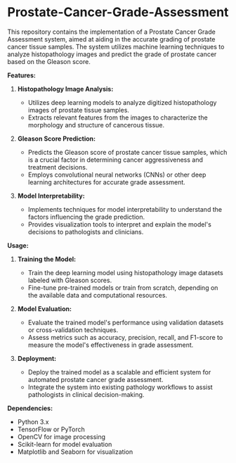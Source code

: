 # Prostate-Cancer-Grade-Assessment

This repository contains the implementation of a Prostate Cancer Grade Assessment system, aimed at aiding in the accurate grading of prostate cancer tissue samples. The system utilizes machine learning techniques to analyze histopathology images and predict the grade of prostate cancer based on the Gleason score.    
    
**Features:**

1. **Histopathology Image Analysis:**
   - Utilizes deep learning models to analyze digitized histopathology images of prostate tissue samples.
   - Extracts relevant features from the images to characterize the morphology and structure of cancerous tissue.

2. **Gleason Score Prediction:** 
   - Predicts the Gleason score of prostate cancer tissue samples, which is a crucial factor in determining cancer aggressiveness and treatment decisions.
   - Employs convolutional neural networks (CNNs) or other deep learning architectures for accurate grade assessment.

3. **Model Interpretability:**
   - Implements techniques for model interpretability to understand the factors influencing the grade prediction.
   - Provides visualization tools to interpret and explain the model's decisions to pathologists and clinicians.

**Usage:**

1. **Training the Model:**
   - Train the deep learning model using histopathology image datasets labeled with Gleason scores.
   - Fine-tune pre-trained models or train from scratch, depending on the available data and computational resources.

2. **Model Evaluation:**
   - Evaluate the trained model's performance using validation datasets or cross-validation techniques.   
   - Assess metrics such as accuracy, precision, recall, and F1-score to measure the model's effectiveness in grade assessment.

3. **Deployment:**
   - Deploy the trained model as a scalable and efficient system for automated prostate cancer grade assessment.
   - Integrate the system into existing pathology workflows to assist pathologists in clinical decision-making.
                          
**Dependencies:**
- Python 3.x
- TensorFlow or PyTorch
- OpenCV for image processing
- Scikit-learn for model evaluation
- Matplotlib and Seaborn for visualization
